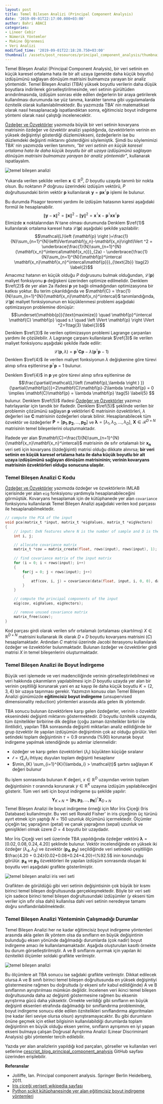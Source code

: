 ```yaml
---
layout: post
title: Temel Bilesen Analizi (Principal Component Analysis)
date: '2019-09-01T22:17:00.000+03:00'
author: Bahri ABACI
categories:
- Lineer Cebir
- Nümerik Yöntemler
- Makine Öğrenmesi
- Veri Analizi
modified_time: '2019-09-01T22:18:20.750+03:00'
thumbnail: /assets/post_resources/principal_component_analysis/thumbnail.png
---
```


Temel Bileşen Analizi (Principal Component Analysis), bir veri setinin en küçük karesel ortalama hata ile bir alt uzaya (genelde daha küçük boyutlu) izdüşümünü sağlayan dönüşüm matrisini bulmamıza yarayan bir analiz yöntemidir. Temel Bileşen Analizi (TBA) yüksek boyutlu verilerin daha düşük boyutlara indirilerek görselleştirilmesinde, veri setinin gürültüden arındırılmasında, izdüşüm sonrası elde edilen değerlerin bir araya getirilerek kullanılması durumunda ise yüz tanıma, karakter tanıma gibi uygulamalarda öznitelik olarak kullanılabilmektedir. Bu yazımızda TBA' nin matematiksel olarak nasıl hesaplanacağı ispatlandıktan sonra, eğitimcisiz boyut indirgeme yöntemi olarak nasıl çalıştığı incelenecektir.

<!--more-->

[Özdeğer ve Özvektörler](http://www.cescript.com/2019/03/ozdeger-ve-ozvektorler-eigenvalues-and.html) yazımızda büyük bir veri setinin kovaryans matrisinin özdeğer ve özvektör analizi yapıldığında, özvektörlerin verinin en yüksek değişintiyi gösterdiği düzlemi/ekseni, özdeğerlerin ise bu düzlemdeki değişinti miktarını gösterdiğini söylemiştik. Şimdi bu söylemimizi TBA' nin yazımızda verilen tanımını, <i>"bir veri setinin en küçük karesel ortalama hata ile daha küçük boyutlu bir alt uzaya izdüşümünü sağlayan dönüşüm matrisini bulmamıza yarayan bir analiz yöntemidir"</i>, kullanarak ispatlayalım.

![temel bileşen analizi][pca_proof]

Yukarıda verilen şekilde verilen $\mathbf{x} \in \mathbb{R}^D$, $D$ boyutlu uzayda tanımlı bir nokta olsun. Bu noktanın $P$ doğrusu üzerindeki izdüşüm vektörü, $P$ doğrultusundaki birim vektör $\mathbf{p}$ kullanılarak $\mathbf{y}=\mathbf{p}\mathbf{x}^\intercal \mathbf{p}$ işlemi ile bulunur. 

Bu durumda Pisagor teoremi yardımı ile izdüşüm hatasının karesi aşağıdaki formül ile hesaplanabilir.
$$\left\lVert\mathbf{y}-\mathbf{x}\right\lVert ^2 =\left\lVert\mathbf{x}\right\lVert ^2-\left\lVert\mathbf{y}\right\lVert ^2 = \mathbf{x}^\intercal\mathbf{x}-\mathbf{p}^\intercal \mathbf{x}\mathbf{x}^\intercal\mathbf{p} \tag{1} \label{1}$$ Elimizde $\mathbf{x}$ noktalarından $N$ tane olması durumunda Denklem $\ref{1}$ kullanılarak ortalama karesel hata $\mathcal{L}\left (\mathbf{p} \right )$ aşağıdaki şekilde yazılabilir: $$\mathcal{L}\left (\mathbf{p} \right )=\frac{1}{N}\sum_{n=1}^{N}\left\lVert\mathbf{y_n}-\mathbf{x_n}\right\lVert ^2 = \underbrace{\frac{1}{N}\sum_{n=1}^{N}{\mathbf{x_n}^\intercal\mathbf{x_n}}}_{2a} - \underbrace{\frac{1}{N}\sum_{n=1}^{N}{\mathbf{p}^\intercal \mathbf{x_n}\mathbf{x_n}^\intercal\mathbf{p}}}_{\text{2b}} \tag{2} \label{2}$$Amacımız hatanın en küçük olduğu $P$ doğrusunu bulmak olduğundan, $\mathcal{L}\left (\mathbf{p} \right )$ maliyet fonksiyonu $\mathbf{p}$ değişkeni üzerinden optimize edilmelidir. Denklem $\ref{2}$ de yer alan $\text{2a}$ ifadesi $\mathbf{p}$ ye bağlı olmadığından optimizasyona bir katkısı yoktur. Bu terim çıkarıldığında ve $\mathbf{C} = \frac{1}{N}\sum_{n=1}^{N}{\mathbf{x_n}\mathbf{x_n}^\intercal}$ tanımlandığında, $\mathcal{L}\left (\mathbf{p} \right )$ maliyet fonksiyonunun en küçüklenmesi problemi aşağıdaki optimizasyon problemine dönüşür: $$\underset{\mathbb{p}}{\text{maximize}} \quad \mathbf{p}^\intercal \mathbf{C} \mathbf{p} \quad s.t \quad \left \lVert \mathbf{p} \right \lVert ^2=1\tag{3} \label{3}$$Denklem $\ref{3}$ ile verilen optimizasyon problemi Lagrange çarpanları yardımı ile çözülebilir. $\lambda$ Lagrange çarpanı kullanılarak $\ref{3}$ ile verilen maliyet fonksiyonu aşağıdaki şekilde ifade edilir: $$\mathcal{L}\left (\mathbf{p},\lambda \right ) = \mathbf{p}^\intercal \mathbf{C} \mathbf{p} - \lambda \left ( \mathbf{p}^\intercal \mathbf{p} - 1 \right ) \tag{4} \label{4}$$ Denklem $\ref{4}$ ile verilen maliyet fonksiyonun $\lambda$ değişkenine göre türevi alınıp sıfıra eşitlenirse $\mathbf{p}^\intercal \mathbf{p}=1$ bulunur.

Denklem $\ref{4}$ in $\mathbf{p}$ ye göre türevi alınıp sıfıra eşitlenirse de $$\frac{\partial{\mathcal{L}\left (\mathbf{p},\lambda \right ) }}{\partial{\mathbf{p}}}=2\mathbf{C}\mathbf{p}-2\lambda \mathbf{p} = 0 \implies \mathbf{C}\mathbf{p} = \lambda \mathbf{p} \tag{5} \label{5} $$ bulunur. Denklem $\ref{5}$ ifadesi [Özdeğer ve Özvektörler](http://www.cescript.com/2019/03/ozdeger-ve-ozvektorler-eigenvalues-and.html) yazımızı hatırlayanlar için tanıdık bir ifadedir. Denklem $\ref{5}$ şeklinde verilen bir problemin çözümünü sağlayan $\mathbf{p}$ vektörleri $\mathbf{C}$ matrisinin özvektörleri, $\lambda$ değerleri ise $\mathbf{C}$ matrisinin özdeğerleri olarak bilinir. Hesaplanabilecek tüm özvektör ve özdeğerler $\mathbf{P}=\left [ \mathbf{p_1},\mathbf{p_2},\dots,\mathbf{p_D} \right ]$ ve $\mathbf{\lambda} = \left [ \lambda_1, \lambda_2, \dots, \lambda_D\right ]$, $\mathbf{X}\in \mathcal{R}^{D\times N}$ matrisinin temel bileşenlerini oluşturmaktadır.

İfadede yer alan $\mathbf{C}=\frac{1}{N}\sum_{n=1}^{N}{\mathbf{x_n}\mathbf{x_n}^\intercal}$ matrisinin de sıfır ortalamalı bir $\mathbf{x_n}$ veri seti için kovaryans (özdeğişinti) matrisi olduğu dikkate alınırsa; **bir veri setinin en küçük karesel ortalama hata ile daha küçük boyutlu bir alt uzaya izdüşümünü sağlayan dönüşüm matrisininin; verinin kovaryans matrisinin özvektörleri olduğu sonucuna ulaşılır.**

### Temel Bileşen Analizi C Kodu
[Özdeğer ve Özvektörler](http://www.cescript.com/2019/03/ozdeger-ve-ozvektorler-eigenvalues-and.html) yazımızda özdeğer ve özvektörlerin IMLAB içerisinde yer alan `eig` fonksiyonu yardımıyla hesaplanabileceğini görmüştük. Kovaryans hesaplamak için de kütüphanede yer alan `covariance` fonksiyonu kullanılarak Temel Bileşen Analizi aşağıdaki verilen kod parçassı ile hesaplanabilmektedir.

```c
// compute the PCA of the input
void pca(matrix_t *input, matrix_t *eigValues, matrix_t *eigVectors)
{
    // input: DxN features where N is the number of sample and D is the dimension of the data
    int i, j;

    // allocate covariance matrix
    matrix_t *cov = matrix_create(float, rows(input), rows(input), 1);
    
    // find covariance matrix of the input matrix
    for (i = 0; i < rows(input); i++)
    {
        for(j = 0; j < rows(input); j++)
        {
            atf(cov, i, j) = covariance(data(float, input, i, 0, 0), data(float, input, j, 0, 0), cols(input));
        }
    }

    // compute the principal components of the input
    eig(cov, eigValues, eigVectors);

    // remove unused covariance matrix
    matrix_free(&cov);
}
```

Kod parçası girdi olarak verilen sıfır ortalamalı (ortalaması çıkartılmış) $X\in \mathbb{R}^{D \times N}$ matrisini kullanarak ilk olarak $D \times D$ boyutlu kovaryans matrisini ($C$) hesaplamaktadır. Ardından $C$ matrisi üzerinde Jacobi iterasyonu kullanılarak özdeğer ve özvektörler bulunmaktadır. Bulunan özdeğer ve özvektörler girdi matrisi $X$ in temel bileşenlerini oluşturmaktadır.

### Temel Bileşen Analizi ile Boyut İndirgeme
Büyük veri işlemede ve veri madenciliğinde verinin görselleştirilebilmesi ve veri hakkında çıkarımların yapılabilmesi için $D$ boyutlu uzayda yer alan bir verinin çeşitliliği korunarak yani en az kayıp ile daha küçük boyutlu $K=\{2,3,4\}$ bir uzaya taşınması gerekir. Yazımızın konusu olan Temel Bileşen Analizi günümüzde **eğitimcisiz boyut indirgeme** (unsupervised dimensionality reduction) yöntemleri arasında akla gelen ilk yöntemdir.

TBA sonucu bulunan özvektörlere karşı gelen özdeğerler, verinin o özvektör eksenindeki değişinti miktarını göstermektedir. $D$ boyutlu öznitelik uzayında, tüm öznitelikler birbirine dik değilse (çoğu zaman öznitelikler birbiri ile ilintilidir), yapılan TBA sonrasında değişinti miktarları analiz edildiğinde bir grup özvektör ile yapılan izdüşümün değişintinin çok az olduğu görülür. Veri setindeki toplam değişintinin $\tau=0.9$ oranında ($\%90$) korunarak boyut indirgeme yapılmak istendiğinde şu adımlar izlenmelidir:

* özdeğer ve karşı gelen özvektörleri ($\lambda_i$) büyükten küçüğe sıralanır
* $\mathcal{t}= \tau\sum_i{\lambda_i}$ ihtiyaç duyulan toplam değişinti hesaplanır
* $\min_{K} \sum_{i=1}^{K}{\lambda_i} > \mathcal{t}$ şartını sağlayan $K$ değeri bulunur

Bu işlem sonrasında bulunan $K$ değeri, $x\in \mathbb{R}^D$ uzayından verinin toplam değişintisinin $\tau$ oranında korunarak $y\in \mathbb{R}^K$ uzayına izdüşüm yapılabileceğini gösterir. Tüm veri seti için boyut indirgeme şu şekilde yapılır: $$\mathbf{Y}_{K\times N} = \left [ \mathbf{p_1},\mathbf{p_2},\dots,\mathbf{p_K} \right ]^{\intercal}\mathbf{X}_{D \times N}$$Temel Bileşen Analizi ile boyut indirgeme örneği için Mor İris Çiçeği (Iris Database) kullanılmıştır. Bu veri seti Ronald Fisher' in iris çiçeğinin üç türünü ayırt etmek için yaptığı $N=150$ uzunluk ölçümünü içermektedir. Ölçümler çiçeğin taç yaprağının (petal) ve çanak yaprağının (sepal) uzunluk ve genişlikleri olmak üzere $D=4$ boyutlu bir uzaydadır.

Mor İris Çiçeği veri seti üzerinde TBA yapıldığında özdeğer vektörü $\mathbf{\lambda} = \left [0.02, 0.08, 0.24, 4.20\right ]$ şeklinde bulunur. Vektör incelendiğinde en yüksek iki özdeğer ($\lambda_4, \lambda_3$) ve özvektör ($\mathbf{p_4},\mathbf{p_3}$) seçildiğinde veri setindeki çeşitliliğin $\frac{4.20 + 0.24}{0.02+0.08+0.24+4.20}=\%92.5$ inin korunduğu görülür. $\mathbf{p_4}$ ve $\mathbf{p_3}$ özvektörleri ile yapılan izdüşüm sonrasında oluşan iki boyutlu  veri aşağıdaki grafikte gösterilmiştir.

![temel bileşen analizi iris veri seti][plotly_iris_plot]

Grafikten de görüldüğü gibi veri setinin değişintisinin çok büyük bir kısmı birinci temel bileşen doğrultusunda gerçekleşmektedir. Böyle bir veri seti için sadece birinci temel bileşen doğrultusundaki izdüşümler ($y$ ekseni tüm veriler için sıfır olsa dahi) kullanılsa dahi veri setinin neredeyse tamamı doğru sınıflandırılabilmektedir.

### Temel Bileşen Analizi Yönteminin Çalışmadığı Durumlar
Temel Bileşen Analizi her ne kadar eğitimcisiz boyut indirgeme yöntemleri arasında akla gelen ilk yöntem olsa da sınıfların en büyük değişintinin bulunduğu eksen yönünde dağılmadığı durumlarda (çok nadir) boyut indirgeme amacı ile kullanılamamaktadır. Aşağıda oluşturulan kasıtlı örnekte bu durum görselleştirilmiştir. A ve B sınıflarını ayırmak için yapılan iki öznitelikli ölçümler soldaki grafikte verilmiştir.

![temel bileşen analizi][pca_fail_data_example]

Bu ölçümlere ait TBA sonucu ise sağdaki grafikte verilmiştir. Dikkat edilecek olursa A ve B sınıfı birinci temel bileşen doğrultusunda en yüksek değişintiyi göstermesine rağmen bu doğrultuda ($y$ ekseni sıfır kabul edildiğinde) A ve B sınıflarının ayrıştırılması mümkün değildir. İncelenen veri ikinci temel bileşen doğrultusunda daha az değişinti göstermesine rağmen bu eksenin ayrıştırma gücü daha yüksektir. Örnekte verildiği gibi sınıfların en büyük değişinti eksenleri etrafında dağılmadığı bir sınıflandırma probleminde, boyut indirgeme sonucu elde edilen öznitelikleri sınıflandırma algoritmaları (ne kadar ileri seviye olursa olsun) ayrıştıramayacaktır. Bu gibi durumların önüne geçmek için etiket bilgisinin kullanılabildiği durumlarda toplam değişintinin en büyük olduğu eksen yerine, sınıfların ayrışımını en iyi yapan ekseni bulmaya çalışan Doğrusal Ayrıştırma Analizi (Linear Discriminant Analysis) gibi yöntemler tercih edilebilir.

Yazıda yer alan analizlerin yapıldığı kod parçaları, görseller ve kullanılan veri setlerine [cescript_blog_principal_component_analysis](https://github.com/cescript/cescript_blog_principal_component_analysis) GitHub sayfası üzerinden erişilebilir.

**Referanslar**
* Jolliffe, Ian. Principal component analysis. Springer Berlin Heidelberg, 2011.
* [Iris çiçeği veriseti wikipedia sayfası](https://www.wikiwand.com/en/Iris_flower_data_set)
* [Python scikit kütüphanesinde yer alan eğitimcisiz boyut indirgeme yöntemleri](https://scikit-learn.org/stable/modules/unsupervised_reduction.html)

[RESOURCES]: # (List of the resources used by the blog post)
[pca_proof]: /assets/post_resources/principal_component_analysis/pca_proof.png
[plotly_iris_plot]: /assets/post_resources/principal_component_analysis/plotly_iris_plot.png
[pca_fail_data_example]: /assets/post_resources/principal_component_analysis/pca_fail_data_example.png
